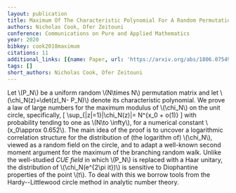```yaml
---
layout: publication
title: Maximum Of The Characteristic Polynomial For A Random Permutation Matrix
authors: Nicholas Cook, Ofer Zeitouni
conference: Communications on Pure and Applied Mathematics
year: 2020
bibkey: cook2018maximum
citations: 11
additional_links: [{name: Paper, url: 'https://arxiv.org/abs/1806.07549'}]
tags: []
short_authors: Nicholas Cook, Ofer Zeitouni
---
```

Let \\(P_N\\) be a uniform random \\(N\times N\\) permutation matrix and let
\\(\chi_N(z)=\det(zI_N- P_N)\\) denote its characteristic polynomial. We prove a
law of large numbers for the maximum modulus of \\(\chi_N\\) on the unit circle,
specifically, \[ \sup_\{|z|=1\}|\chi_N(z)|= N^\{x_0 + o(1)\} \] with probability
tending to one as \\(N\to \infty\\), for a numerical constant \\(x_0\approx 0.652\\).
The main idea of the proof is to uncover a logarithmic correlation structure
for the distribution of (the logarithm of) \\(\chi_N\\), viewed as a random field
on the circle, and to adapt a well-known second moment argument for the maximum
of the branching random walk. Unlike the well-studied *CUE field* in which
\\(P_N\\) is replaced with a Haar unitary, the distribution of \\(\chi_N(e^\{2\pi
it\})\\) is sensitive to Diophantine properties of the point \\(t\\). To deal with
this we borrow tools from the Hardy--Littlewood circle method in analytic
number theory.